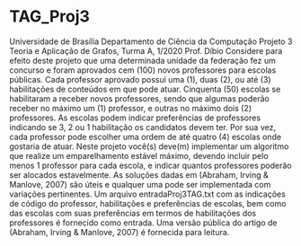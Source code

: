 # TAG_Proj3
Universidade de Brasília Departamento de Ciência da Computação Projeto 3 Teoria e Aplicação de Grafos, Turma A, 1/2020 Prof. Díbio Considere para efeito deste projeto que uma determinada unidade da federação fez um concurso e foram aprovados cem (100) novos professores para escolas públicas. Cada professor aprovado possui uma (1), duas (2), ou até (3) habilitações de conteúdos em que pode atuar. Cinquenta (50) escolas se habilitaram a receber novos professores, sendo que algumas poderão receber no máximo um (1) professor, e outras no máximo dois (2) professores. As escolas podem indicar preferências de professores indicando se 3, 2 ou 1 habilitação os candidatos devem ter. Por sua vez, cada professor pode escolher uma ordem de até quatro (4) escolas onde gostaria de atuar. Neste projeto você(s) deve(m) implementar um algoritmo que realize um emparelhamento estável máximo, devendo incluir pelo menos 1 professor para cada escola, e indicar quantos professores poderão ser alocados estavelmente. As soluções dadas em (Abraham, Irving &amp; Manlove, 2007) são úteis e qualquer uma pode ser implementada com variações pertinentes. Um arquivo entradaProj3TAG.txt com as indicações de código do professor, habilitações e preferências de escolas, bem como das escolas com suas preferências em termos de habilitações dos professores é fornecido como entrada. Uma versão pública do artigo de (Abraham, Irving &amp; Manlove, 2007) é fornecida para leitura.

